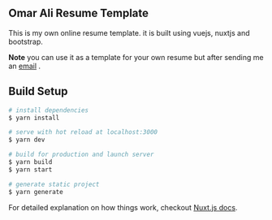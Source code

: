 ## Omar Ali Resume Template
This is my own online resume template. it is built using vuejs, nuxtjs and bootstrap.

**Note** you can use it as a template for your own resume but after sending me an [email](mailto:omarxcoder@gmail.com) .

## Build Setup

``` bash
# install dependencies
$ yarn install

# serve with hot reload at localhost:3000
$ yarn dev

# build for production and launch server
$ yarn build
$ yarn start

# generate static project
$ yarn generate
```

For detailed explanation on how things work, checkout [Nuxt.js docs](https://nuxtjs.org).
